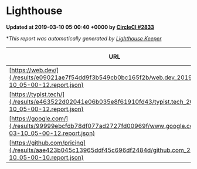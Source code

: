 
# Lighthouse

**Updated at 2019-03-10 05:00:40 +0000 by [CircleCI #2833](https://circleci.com/gh/ItinerisLtd/lighthouse-keeper-example/2833)**

**This report was automatically generated by [Lighthouse Keeper](https://github.com/itinerisltd/lighthouse-keeper)*

| URL | Performance | Accessibility | Best Practices | SEO | PWA | Updated At |
| --- | --- | --- | --- | --- | --- | --- |
| [https://web.dev/](./results/e09021ae7f54dd9f3b549cb0bc165f2b/web.dev_2019-03-10_05-00-12.report.json) | 0.97 | 0.93 | 1 | 0.87 | 1 | 2019-03-10T05:00:12.607Z |
| [https://typist.tech/](./results/e463522d02041e06b035e8f61910fd43/typist.tech_2019-03-10_05-00-12.report.json) | 1 |  |  |  |  | 2019-03-10T05:00:12.328Z |
| [https://google.com/](./results/99999ebcfdb78df077ad2727fd00969f/www.google.com_2019-03-10_05-00-12.report.json) | 0.94 | 0.71 | 0.93 | 0.82 | 0.58 | 2019-03-10T05:00:12.540Z |
| [https://github.com/pricing](./results/aae423b045c13965ddf45c696df2484d/github.com_2019-03-10_05-00-10.report.json) | 0.8 | 0.89 | 0.93 | 0.91 | 0.58 | 2019-03-10T05:00:10.519Z |
